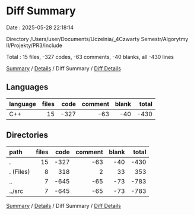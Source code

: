 # Diff Summary

Date : 2025-05-28 22:18:14

Directory /Users/user/Documents/Uczelnia/_4Czwarty Semestr/Algorytmy II/Projekty/PR3/include

Total : 15 files,  -327 codes, -63 comments, -40 blanks, all -430 lines

[Summary](results.md) / [Details](details.md) / Diff Summary / [Diff Details](diff-details.md)

## Languages
| language | files | code | comment | blank | total |
| :--- | ---: | ---: | ---: | ---: | ---: |
| C++ | 15 | -327 | -63 | -40 | -430 |

## Directories
| path | files | code | comment | blank | total |
| :--- | ---: | ---: | ---: | ---: | ---: |
| . | 15 | -327 | -63 | -40 | -430 |
| . (Files) | 8 | 318 | 2 | 33 | 353 |
| .. | 7 | -645 | -65 | -73 | -783 |
| ../src | 7 | -645 | -65 | -73 | -783 |

[Summary](results.md) / [Details](details.md) / Diff Summary / [Diff Details](diff-details.md)